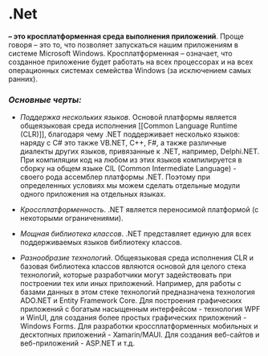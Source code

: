 # **.Net**
**– это кросплатформенная среда выполнения приложений**. Проще говоря – это то, что позволяет запускаться нашим приложениям в системе Microsoft Windows. Кросплатформенная – означает, что созданное приложение будет работать на всех процессорах и на всех операционных системах семейства Windows (за исключением самых ранних).

### *Основные черты:*

- *Поддержка нескольких языков*. Основой платформы является общеязыковая среда исполнения [[Common Language Runtime (CLR)]], благодаря чему .NET поддерживает несколько языков: наряду с C# это также VB.NET, C++, F#, а также различные диалекты других языков, привязанные к .NET, например, Delphi.NET. При компиляции код на любом из этих языков компилируется в сборку на общем языке CIL (Common Intermediate Language) - своего рода ассемблер платформы .NET. Поэтому при определенных условиях мы можем сделать отдельные модули одного приложения на отдельных языках.
    
- *Кроссплатформенность*. .NET является переносимой платформой (с некоторыми ограничениями).
    
- *Мощная библиотека классов*. .NET представляет единую для всех поддерживаемых языков библиотеку классов.
    
- *Разнообразие технологий*. Общеязыковая среда исполнения CLR и базовая библиотека классов являются основой для целого стека технологий, которые разработчики могут задействовать при построении тех или иных приложений. Например, для работы с базами данных в этом стеке технологий предназначена технология ADO.NET и Entity Framework Core. Для построения графических приложений с богатым насыщенным интерфейсом - технология WPF и WinUI, для создания более простых графических приложений - Windows Forms. Для разработки кроссплатформенных мобильных и десктопных приложений - Xamarin/MAUI. Для создания веб-сайтов и веб-приложений - ASP.NET и т.д.

